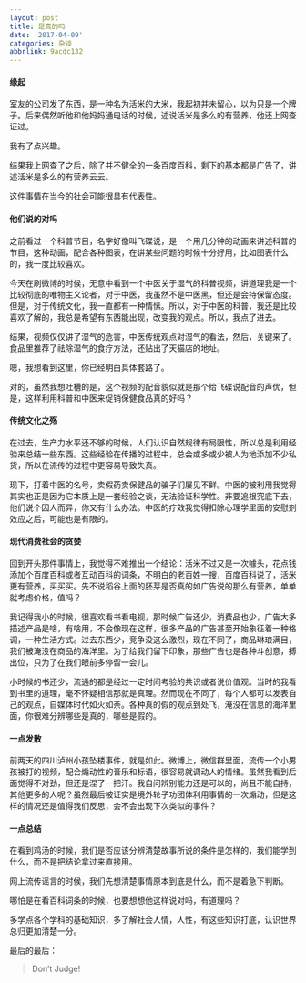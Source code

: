 ```yaml
---
layout: post
title: 是真的吗
date: '2017-04-09'
categories: 杂谈
abbrlink: 9acdc132
---
```


#### 缘起

室友的公司发了东西，是一种名为活米的大米，我起初并未留心，以为只是一个牌子。后来偶然听他和他妈妈通电话的时候，述说活米是多么的有营养，他还上网查证过。

我有了点兴趣。

结果我上网查了之后，除了并不健全的一条百度百科，剩下的基本都是广告了，讲述活米是多么的有营养云云。

这件事情在当今的社会可能很具有代表性。
<!-- more -->
#### 他们说的对吗

之前看过一个科普节目，名字好像叫飞碟说，是一个用几分钟的动画来讲述科普的节目，这种动画，配合各种图表，在讲某些问题的时候十分好用，比如图表什么的，我一度比较喜欢。

今天在刷微博的时候，无意中看到一个中医关于湿气的科普视频，讲道理我是一个比较彻底的唯物主义论者，对于中医，我虽然不是中医黑，但还是会持保留态度。但是，对于传统文化，我一直都有一种情愫。所以，对于中医的科普，我还是比较喜欢了解的，我总是希望有东西能出现，改变我的观点。所以，我点了进去。

结果，视频仅仅讲了湿气的危害，中医传统观点对湿气的看法，然后，关键来了。食品里推荐了祛除湿气的食疗方法，还贴出了天猫店的地址。

嗯，我想看到这里，你已经明白具体套路了。

对的，虽然我想吐槽的是，这个视频的配音貌似就是那个给飞碟说配音的声优，但是，这样利用科普和中医来促销保健食品真的好吗？

#### 传统文化之殇

在过去，生产力水平还不够的时候，人们认识自然规律有局限性，所以总是利用经验来总结一些东西。这些经验在传播的过程中，总会或多或少被人为地添加不少私货，所以在流传的过程中更容易导致失真。

现下，打着中医的名号，卖假药卖保健品的骗子们屡见不鲜。中医的被利用我觉得其实也正是因为它本质上是一套经验之谈，无法验证科学性。非要追根究底下去，他们说个因人而异，你又有什么办法。中医的疗效我觉得扣除心理学里面的安慰剂效应之后，可能也是有限的。

#### 现代消费社会的贪婪

回到开头那件事情上，我觉得不难推出一个结论：活米不过又是一次噱头，花点钱添加个百度百科或者互动百科的词条，不明白的老百姓一搜，百度百科说了，活米更有营养，买买买。先不说稻谷上面的胚芽是否真的如广告说的那么有营养，单单就考虑价格，值吗？

我记得我小的时候，很喜欢看书看电视，那时候广告还少，消费品也少，广告大多描述产品是啥，有啥用，不会像现在这样，很多产品的广告甚至开始象征着一种格调，一种生活方式。过去东西少，竞争没这么激烈，现在不同了，商品琳琅满目，我们被淹没在商品的海洋里。为了给我们留下印象，那些广告也是各种斗创意，搏出位，只为了在我们眼前多停留一会儿。

小时候的书还少，流通的都是经过一定时间考验的共识或者说价值观。当时的我看到书里的道理，毫不怀疑相信那就是真理。然而现在不同了，每个人都可以发表自己的观点，自媒体时代如火如荼。各种真的假的观点到处飞，淹没在信息的海洋里面，你很难分辨哪些是真的，哪些是假的。

#### 一点发散

前两天的四川泸州小孩坠楼事件，就是如此。微博上，微信群里面，流传一个小男孩被打的视频，配合煽动性的音乐和标语，很容易就调动人的情绪。虽然我看到后面觉得不对劲，但还是涅了一把汗。我自问辨别能力还是可以的，尚且不能自持，其他更多的人呢？虽然最后被证实是境外轮子功团体利用事情的一次煽动，但是这样的情况还是值得我们反思，会不会出现下次类似的事件？

#### 一点总结

在看到鸡汤的时候，我们是否应该分辨清楚故事所说的条件是怎样的，我们能学到什么，而不是把结论拿过来直接用。

网上流传谣言的时候，我们先想清楚事情原本到底是什么，而不是着急下判断。

哪怕是在看百科词条的时候，也要想想他这样说对吗，有道理吗？

多学点各个学科的基础知识，多了解社会人情，人性，有这些知识打底，认识世界总归更加清楚一分。

最后的最后：

> Don’t Judge!

